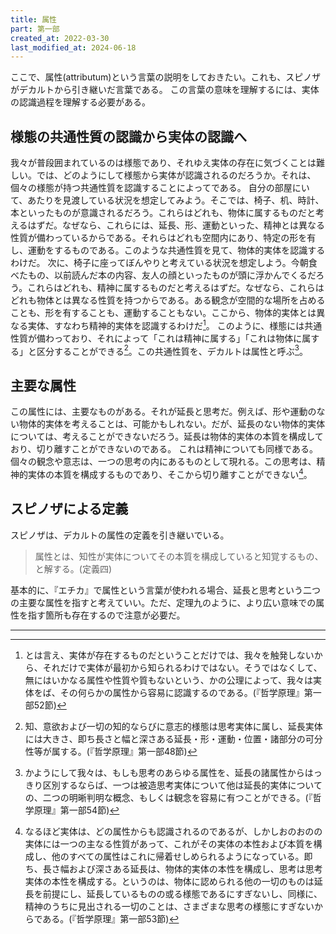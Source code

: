 ```yaml
---
title: 属性
part: 第一部
created_at: 2022-03-30
last_modified_at: 2024-06-18
---
```


ここで、属性(attributum)という言葉の説明をしておきたい。これも、スピノザがデカルトから引き継いだ言葉である。
この言葉の意味を理解するには、実体の認識過程を理解する必要がある。

## 様態の共通性質の認識から実体の認識へ

我々が普段囲まれているのは様態であり、それゆえ実体の存在に気づくことは難しい。では、どのようにして様態から実体が認識されるのだろうか。それは、個々の様態が持つ共通性質を認識することによってである。
自分の部屋にいて、あたりを見渡している状況を想定してみよう。そこでは、椅子、机、時計、本といったものが意識されるだろう。これらはどれも、物体に属するものだと考えるはずだ。なぜなら、これらには、延長、形、運動といった、精神とは異なる性質が備わっているからである。それらはどれも空間内にあり、特定の形を有し、運動をするものである。このような共通性質を見て、物体的実体を認識するわけだ。
次に、椅子に座ってぼんやりと考えている状況を想定しよう。今朝食べたもの、以前読んだ本の内容、友人の顔といったものが頭に浮かんでくるだろう。これらはどれも、精神に属するものだと考えるはずだ。なぜなら、これらはどれも物体とは異なる性質を持つからである。ある観念が空間的な場所を占めることも、形を有することも、運動することもない。ここから、物体的実体とは異なる実体、すなわち精神的実体を認識するわけだ[^ref1]。
このように、様態には共通性質が備わっており、それによって「これは精神に属する」「これは物体に属する」と区分することができる[^ref2]。この共通性質を、デカルトは属性と呼ぶ[^ref3]。

[^ref1]:とは言え、実体が存在するものだということだけでは、我々を触発しないから、それだけで実体が最初から知られるわけではない。そうではなくして、無にはいかなる属性や性質や質もないという、かの公理によって、我々は実体をば、その何らかの属性から容易に認識するのである。(『哲学原理』第一部52節)

[^ref2]:知、意欲および一切の知的ならびに意志的様態は思考実体に属し、延長実体には大きさ、即ち長さと幅と深さある延長・形・運動・位置・諸部分の可分性等が属する。(『哲学原理』第一部48節)

[^ref3]:かようにして我々は、もしも思考のあらゆる属性を、延長の諸属性からはっきり区別するならば、一つは被造思考実体について他は延長的実体についての、二つの明晰判明な概念、もしくは観念を容易に有つことができる。(『哲学原理』第一部54節)

## 主要な属性

この属性には、主要なものがある。それが延長と思考だ。例えば、形や運動のない物体的実体を考えることは、可能かもしれない。だが、延長のない物体的実体については、考えることができないだろう。延長は物体的実体の本質を構成しており、切り離すことができないのである。
これは精神についても同様である。個々の観念や意志は、一つの思考の内にあるものとして現れる。この思考は、精神的実体の本質を構成するものであり、そこから切り離すことができない[^ref4]。

[^ref4]:なるほど実体は、どの属性からも認識されるのであるが、しかしおのおのの実体には一つの主なる性質があって、これがその実体の本性および本質を構成し、他のすべての属性はこれに帰着せしめられるようになっている。即ち、長さ幅および深さある延長は、物体的実体の本性を構成し、思考は思考実体の本性を構成する。というのは、物体に認められる他の一切のものは延長を前提にし、延長しているものの或る様態であるにすぎないし、同様に、精神のうちに見出される一切のことは、さまざまな思考の様態にすぎないからである。(『哲学原理』第一部53節)

## スピノザによる定義

スピノザは、デカルトの属性の定義を引き継いでいる。

>属性とは、知性が実体についてその本質を構成していると知覚するもの、と解する。(定義四)

基本的に、『エチカ』で属性という言葉が使われる場合、延長と思考という二つの主要な属性を指すと考えていい。ただ、定理九のように、より広い意味での属性を指す箇所も存在するので注意が必要だ。

---
